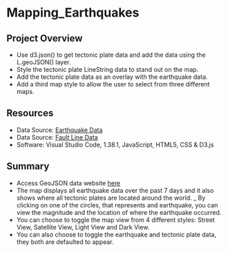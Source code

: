 # Mapping_Earthquakes

## Project Overview

- Use d3.json() to get tectonic plate data and add the data using the L.geoJSON() layer.
- Style the tectonic plate LineString data to stand out on the map.
- Add the tectonic plate data as an overlay with the earthquake data.
- Add a third map style to allow the user to select from three different maps.




## Resources
- Data Source: [Earthquake Data](https://earthquake.usgs.gov/earthquakes/feed/v1.0/summary/all_week.geojson)
- Data Source: [Fault Line Data](https://raw.githubusercontent.com/fraxen/tectonicplates/master/GeoJSON/PB2002_boundaries.json)
- Software: Visual Studio Code, 1.38.1, JavaScript, HTML5, CSS & D3.js

## Summary

- Access GeoJSON data website <a href="https://vrod237.github.io/Mapping_Earthquakes/">here</a>
- The map displays all earthquake data over the past 7 days and it also shows where all tectonic plates are located around the world.
_ By clicking on one of the circles, that represents and earthquake, you can view the magnitude and the location of where the earthquake occurred. 
- You can choose to toggle the map view from 4 different styles: Street View, Satellite View, Light View and Dark View. 
- You can also choose to toggle the earthquake and tectonic plate data, they both are defaulted to appear.
